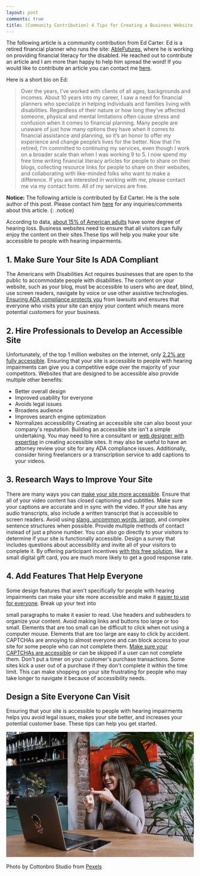 ```yaml
---
layout: post
comments: true
title: (Community Contribution) 4 Tips for Creating a Business Website That Is Accessible to People With Hearing Impairments
---
```


The following article is a community contribution from Ed Carter. Ed is a retired financial planner who runs the site: <a href="https://ablefutures.org/">AbleFutures</a>, where he is working on providing financial literacy for the disabled. He reached out to contribute an article and I am more than happy to help him spread the word! If you would like to contribute an article you can contact me <a href="mailto:nikhil@kumarcode.com">here</a>.

Here is a short bio on Ed:

<blockquote>
Over the years, I’ve worked with clients of all ages, backgrounds and incomes. About 10 years into my career, I saw a need for financial planners who specialize in helping individuals and families living with disabilities. Regardless of their nature or how long they’ve affected someone, physical and mental limitations often cause stress and confusion when it comes to financial planning. Many people are unaware of just how many options they have when it comes to financial assistance and planning, so it’s an honor to offer my experience and change people’s lives for the better.
Now that I’m retired, I’m committed to continuing my services, even though I work on a broader scale than when I was working 9 to 5. I now spend my free time writing financial literacy articles for people to share on their blogs, collecting resource links for people to share on their websites, and collaborating with like-minded folks who want to make a difference.
If you are interested in working with me, please contact me via my contact form. All of my services are free.
</blockquote>

<i class="fa fa-info-circle"></i> **Notice:** The following article is contributed by Ed Carter. He is the sole author of this post. Please contact him [here](https://ablefutures.org/contact-us/) for any inquiries/comments about this article.
{: .notice}

According to data, [about 15% of American adults](https://www.nidcd.nih.gov/health/statistics/quick-statistics-hearing) have some degree of hearing loss.
Business websites need to ensure that all visitors can fully enjoy the content on their sites.These tips will help you make your site accessible to people with
hearing impairments.

## 1. Make Sure Your Site Is ADA Compliant

The Americans with Disabilities Act requires businesses that are open to the public to
accommodate people with disabilities. The content on your website, such as your blog,
must be accessible to users who are deaf, blind, use screen readers, navigate by voice or
use other assistive technologies. [Ensuring ADA compliance protects you](https://www.ada.gov/resources/web-guidance/) from lawsuits and
ensures that everyone who visits your site can enjoy your content which means more
potential customers for your business.

## 2. Hire Professionals to Develop an Accessible Site

Unfortunately, of the top 1 million websites on the internet, only [2.2% are fully accessible](https://webaim.org/projects/million/).
Ensuring that your site is accessible to people with hearing impairments can give you a
competitive edge over the majority of your competitors. Websites that are designed to be
accessible also provide multiple other benefits:

- Better overall design
- Improved usability for everyone
- Avoids legal issues
- Broadens audience
- Improves search engine optimization
- Normalizes accessibility
  Creating an accessible site can also boost your company's reputation.
  Building an accessible site isn't a simple undertaking. You may need to hire a consultant or
  [web designer with expertise](https://www.business.com/articles/tips-hiring-great-web-developer/) in creating accessible sites. It may also be useful to have an
  attorney review your site for any ADA compliance issues. Additionally, consider hiring
  freelancers or a transcription service to add captions to your videos.

## 3. Research Ways to Improve Your Site

There are many ways you can [make your site more accessible](https://www.tomsguide.com/features/how-to-make-a-website-accessible). Ensure that all of your video
content has closed captioning and subtitles. Make sure your captions are accurate and in
sync with the video. If your site has any audio transcripts, also include a written transcript
that is accessible to screen readers.
Avoid using [slang, uncommon words, jargon](https://www.grammarly.com/blog/how-to-overcome-plain-language/), and complex sentence structures when
possible. Provide multiple methods of contact instead of just a phone number.
You can also go directly to your visitors to determine if your site is functionally accessible.
Design a survey that includes questions about accessibility and invite all of your visitors to
complete it. By offering participant incentives [with this free solution](https://www.tremendous.com/solutions/research-incentives), like a small digital gift
card, you are much more likely to get a good response rate.

## 4. Add Features That Help Everyone

Some design features that aren't specifically for people with hearing impairments can make
your site more accessible and make it [easier to use for everyone](https://www.westhost.com/blog/ten-ways-to-make-your-website-easier-to-navigate/). Break up your text into

small paragraphs to make it easier to read. Use headers and subheaders to organize your
content.
Avoid making links and buttons too large or too small. Elements that are too small can be
difficult to click when not using a computer mouse. Elements that are too large are easy to
click by accident.
CAPTCHAs are annoying to almost everyone and can block access to your site for some
people who can not complete them. [Make sure your CAPTCHAs are accessible](https://blog.pope.tech/2022/11/08/captcha-challenges-arent-accessible-but-your-website-can-be-accessible-and-secure/) or can be
skipped if a user can not complete them.
Don't put a timer on your customer's purchase transactions. Some sites kick a user out of a
purchase if they don't complete it within the time limit. This can make shopping on your
site frustrating for people who may take longer to navigate it because of accessibility needs.

## Design a Site Everyone Can Visit

Ensuring that your site is accessible to people with hearing impairments helps you avoid
legal issues, makes your site better, and increases your potential customer base. These tips
can help you get started.

<img src="/images/posts/pexels-cottonbro-studio-6321244.jpg" alt="Woman in Gray Sweater Sitting by the Table Doing Hand Sign While Having Video Chat"/>

Photo by Cottonbro Studio from <a href="https://www.pexels.com/photo/woman-in-gray-sweater-sitting-by-the-table-doing-hand-sign-while-having-video-chat-6321244/">Pexels</a>
